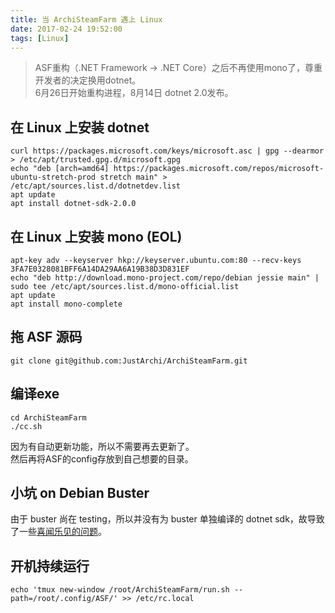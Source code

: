 ```yaml
---
title: 当 ArchiSteamFarm 遇上 Linux
date: 2017-02-24 19:52:00
tags: [Linux]
---
```

> ASF重构（.NET Framework -> .NET Core）之后不再使用mono了，尊重开发者的决定换用dotnet。  
6月26日开始重构进程，8月14日 dotnet 2.0发布。

<!-- more -->

## 在 Linux 上安装 dotnet
```
curl https://packages.microsoft.com/keys/microsoft.asc | gpg --dearmor > /etc/apt/trusted.gpg.d/microsoft.gpg
echo "deb [arch=amd64] https://packages.microsoft.com/repos/microsoft-ubuntu-stretch-prod stretch main" > /etc/apt/sources.list.d/dotnetdev.list
apt update
apt install dotnet-sdk-2.0.0
```

## 在 Linux 上安装 mono (EOL)
```
apt-key adv --keyserver hkp://keyserver.ubuntu.com:80 --recv-keys 3FA7E0328081BFF6A14DA29AA6A19B38D3D831EF
echo "deb http://download.mono-project.com/repo/debian jessie main" | sudo tee /etc/apt/sources.list.d/mono-official.list
apt update
apt install mono-complete
```

## 拖 ASF 源码
```
git clone git@github.com:JustArchi/ArchiSteamFarm.git
```

## 编译exe
```
cd ArchiSteamFarm
./cc.sh
```
因为有自动更新功能，所以不需要再去更新了。  
然后再将ASF的config存放到自己想要的目录。

## 小坑 on Debian Buster
由于 buster 尚在 testing，所以并没有为 buster 单独编译的 dotnet sdk，故导致了一些[喜闻乐见的问题](https://github.com/dotnet/core-setup/issues/2943)。

## 开机持续运行
```
echo 'tmux new-window /root/ArchiSteamFarm/run.sh --path=/root/.config/ASF/' >> /etc/rc.local
```
